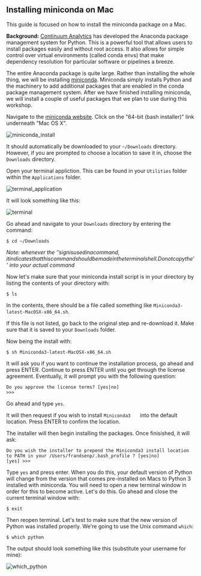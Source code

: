 ## Installing miniconda on Mac

This guide is focused on how to install the miniconda package on a Mac.

**Background:**
[Continuum Analytics](https://www.continuum.io) has developed the Anaconda package management system for Python. This is a powerful tool that allows users to install packages easily and without root access. It also allows for simple control over virtual environments (called conda envs) that make dependency resolution for particular software or pipelines a breeze.

The entire Anaconda package is quite large. Rather than installing the whole thing, we will be installing [miniconda](http://conda.pydata.org/miniconda.html). Miniconda simply installs Python and the machinery to add additional packages that are enabled in the conda package management system. After we have finished installing miniconda, we will install a couple of useful packages that we plan to use during this workshop.

Navigate to the [miniconda website](http://conda.pydata.org/miniconda.html). Click on the "64-bit (bash installer)" link underneath "Mac OS X".

![miniconda_install](https://cloud.githubusercontent.com/assets/1823345/16455409/38e9694e-3de2-11e6-97cf-3585974a7d74.png)

It should automatically be downloaded to your ```~/Downloads``` directory. However, if you are prompted to choose a location to save it in, choose the ```Downloads``` directory.

Open your terminal appliction. This can be found in your ```Utilities``` folder within the ```Applications``` folder.

![terminal_application](https://cloud.githubusercontent.com/assets/1823345/16456124/ccb32a82-3de4-11e6-97e8-b6dda72fe4c6.png)

It will look something like this:

![terminal](https://cloud.githubusercontent.com/assets/1823345/16456175/0c9c1032-3de5-11e6-92d8-cb2e797729e8.png)

Go ahead and navigate to your ```Downloads``` directory by entering the command:

```
$ cd ~/Downloads
```

_Note: whenever the '$' sign is used in a command, it indicates that this command should be made in the terminal shell. Do not copy the '$' into your actual command_

Now let's make sure that your miniconda install script is in your directory by listing the contents of your directory with:

```
$ ls
```

In the contents, there should be a file called something like ```Miniconda3-latest-MacOSX-x86_64.sh```.

If this file is not listed, go back to the original step and re-download it. Make sure that it is saved to your ```Downloads``` folder.

Now being the install with:

```
$ sh Miniconda3-latest-MacOSX-x86_64.sh
```

It will ask you if you want to continue the installation process, go ahead and press ENTER. Continue to press ENTER until you get through the license agreement. Eventually, it will prompt you with the following question:

```
Do you approve the license terms? [yes|no]
>>>
```
Go ahead and type ```yes```.

It will then request if you wish to install ```Miniconda3	``` into the default location. Press ENTER to confirm the location. 

The installer will then begin installing the packages. Once finisished, it will ask:

```
Do you wish the installer to prepend the Miniconda3 install location
to PATH in your /Users/frandsenp/.bash_profile ? [yes|no]
[yes] >>>
```

Type ```yes``` and press enter. When you do this, your default version of Python will change from the version that comes pre-installed on Macs to Python 3 installed with miniconda. You will need to open a new terminal window in order for this to become active. Let's do this. Go ahead and close the current terminal window with:

```
$ exit
```

Then reopen terminal. Let's test to make sure that the new version of Python was installed properly. We're going to use the Unix command ```which```:

```
$ which python
```

The output should look something like this (substitute your username for mine):

![which_python](https://cloud.githubusercontent.com/assets/1823345/16456844/5ceee85a-3de7-11e6-94c1-bedb2f0232ec.png)

